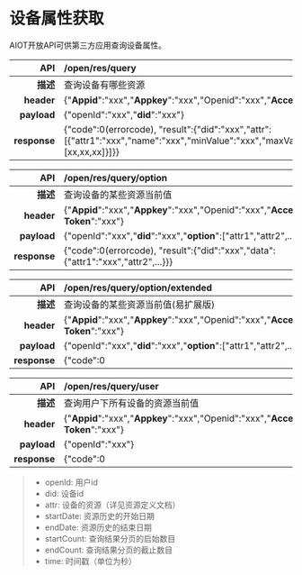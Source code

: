 # 设备属性获取

AIOT开放API可供第三方应用查询设备属性。

| API | /open/res/query |
| --: | :-- |
| **描述** | 查询设备有哪些资源 |
| **header** | {"**Appid**":"xxx","**Appkey**":"xxx","Openid":"xxx","**Access-Token**":"xxx"} |
| **payload** | {"openId":"xxx","**did**":"xxx"} |
| **response** | {"code":0(errorcode), "result":{"did":"xxx","attr":[{"attr1":"xxx","name":"xxx","minValue":"xxx","maxValue":"xxx","enum":[xx,xx,xx]}]}} |

| API | /open/res/query/option 
| --: | :-- |
| **描述** | 查询设备的某些资源当前值 |
| **header** | {"**Appid**":"xxx","**Appkey**":"xxx","Openid":"xxx","**Access-Token**":"xxx"} |
| **payload** | {"openId":"xxx","**did**":"xxx","**option**":["attr1","attr2",...]} |
| **response** | {"code":0(errorcode), "result":{"did":"xxx","data":{"attr1":"xxx","attr2",...}}} |

| API | /open/res/query/option/extended |
| --: | :-- |
| **描述** | 查询设备的某些资源当前值(易扩展版) |
| **header** | {"**Appid**":"xxx","**Appkey**":"xxx","Openid":"xxx","**Access-Token**":"xxx"} |
| **payload** | {"openId":"xxx","**did**":"xxx","**option**":["attr1","attr2",...]} |
| **response** | {"code":0|errorcode, "result":[{"did":"xxx","attr":"xxx","value":"xxx","time":xxx},{"did":"xxx","attr":"xxx","value":"xxx","time":xxx},..]} |

| API | /open/res/query/user |
| --: | :-- |
| **描述** | 查询用户下所有设备的资源当前值 |
| **header** | {"**Appid**":"xxx","**Appkey**":"xxx","Openid":"xxx","**Access-Token**":"xxx"} |
| **payload** | {"openId":"xxx"} |
| **response** | {"code":0|errorcode, "result":[{"did":"xxx","attr":"xxx","value":"xxx","time":xxx},{"did":"xxx","attr":"xxx","value":"xxx","time":xxx},..]} |

> - openId: 用户id
> - did: 设备id
> - attr: 设备的资源（详见资源定义文档）
> - startDate: 资源历史的开始日期
> - endDate: 资源历史的结束日期
> - startCount: 查询结果分页的启始数目
> - endCount: 查询结果分页的截止数目
> - time: 时间戳（单位为秒）